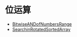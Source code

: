 # **位运算**

* [BitwiseANDofNumbersRange](./FindPeakElement.md)
* [SearchinRotatedSortedArray](./SearchinRotatedSortedArray.md) 
